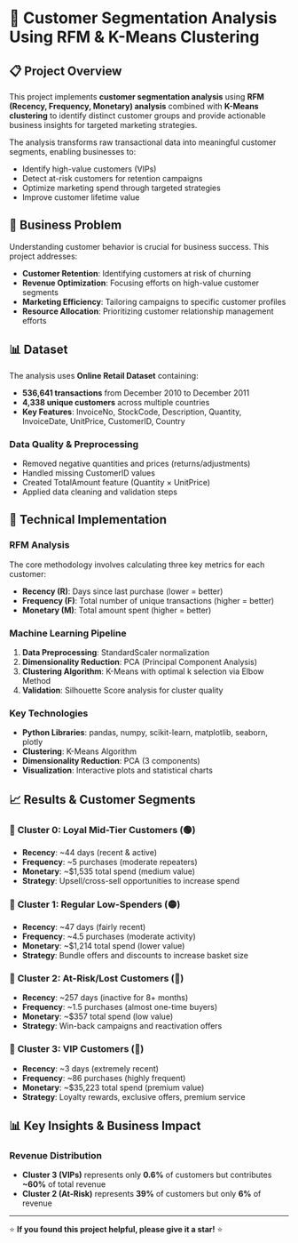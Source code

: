 # 🛒 Customer Segmentation Analysis Using RFM & K-Means Clustering

## 📋 Project Overview

This project implements **customer segmentation analysis** using **RFM (Recency, Frequency, Monetary) analysis** combined with **K-Means clustering** to identify distinct customer groups and provide actionable business insights for targeted marketing strategies.

The analysis transforms raw transactional data into meaningful customer segments, enabling businesses to:
- Identify high-value customers (VIPs)
- Detect at-risk customers for retention campaigns  
- Optimize marketing spend through targeted strategies
- Improve customer lifetime value

## 🎯 Business Problem

Understanding customer behavior is crucial for business success. This project addresses:
- **Customer Retention**: Identifying customers at risk of churning
- **Revenue Optimization**: Focusing efforts on high-value customer segments
- **Marketing Efficiency**: Tailoring campaigns to specific customer profiles
- **Resource Allocation**: Prioritizing customer relationship management efforts

## 📊 Dataset

The analysis uses **Online Retail Dataset** containing:
- **536,641 transactions** from December 2010 to December 2011
- **4,338 unique customers** across multiple countries
- **Key Features**: InvoiceNo, StockCode, Description, Quantity, InvoiceDate, UnitPrice, CustomerID, Country

### Data Quality & Preprocessing
- Removed negative quantities and prices (returns/adjustments)
- Handled missing CustomerID values
- Created TotalAmount feature (Quantity × UnitPrice)
- Applied data cleaning and validation steps

## 🔧 Technical Implementation

### **RFM Analysis**
The core methodology involves calculating three key metrics for each customer:

- **Recency (R)**: Days since last purchase (lower = better)
- **Frequency (F)**: Total number of unique transactions (higher = better)  
- **Monetary (M)**: Total amount spent (higher = better)

### **Machine Learning Pipeline**
1. **Data Preprocessing**: StandardScaler normalization
2. **Dimensionality Reduction**: PCA (Principal Component Analysis) 
3. **Clustering Algorithm**: K-Means with optimal k selection via Elbow Method
4. **Validation**: Silhouette Score analysis for cluster quality

### **Key Technologies**
- **Python Libraries**: pandas, numpy, scikit-learn, matplotlib, seaborn, plotly
- **Clustering**: K-Means Algorithm
- **Dimensionality Reduction**: PCA (3 components)
- **Visualization**: Interactive plots and statistical charts

## 📈 Results & Customer Segments

### 🔹 **Cluster 0: Loyal Mid-Tier Customers** (🟢)
- **Recency**: ~44 days (recent & active)
- **Frequency**: ~5 purchases (moderate repeaters)  
- **Monetary**: ~$1,535 total spend (medium value)
- **Strategy**: Upsell/cross-sell opportunities to increase spend

### 🔹 **Cluster 1: Regular Low-Spenders** (🟡)  
- **Recency**: ~47 days (fairly recent)
- **Frequency**: ~4.5 purchases (moderate activity)
- **Monetary**: ~$1,214 total spend (lower value)
- **Strategy**: Bundle offers and discounts to increase basket size

### 🔹 **Cluster 2: At-Risk/Lost Customers** (🔴)
- **Recency**: ~257 days (inactive for 8+ months)
- **Frequency**: ~1.5 purchases (almost one-time buyers)
- **Monetary**: ~$357 total spend (low value)  
- **Strategy**: Win-back campaigns and reactivation offers

### 🔹 **Cluster 3: VIP Customers** (🌟)
- **Recency**: ~3 days (extremely recent)
- **Frequency**: ~86 purchases (highly frequent)
- **Monetary**: ~$35,223 total spend (premium value)
- **Strategy**: Loyalty rewards, exclusive offers, premium service

## 📊 Key Insights & Business Impact

### **Revenue Distribution**
- **Cluster 3 (VIPs)** represents only **0.6%** of customers but contributes **~60%** of total revenue
- **Cluster 2 (At-Risk)** represents **39%** of customers but only **6%** of revenue


---
⭐ **If you found this project helpful, please give it a star!** ⭐
